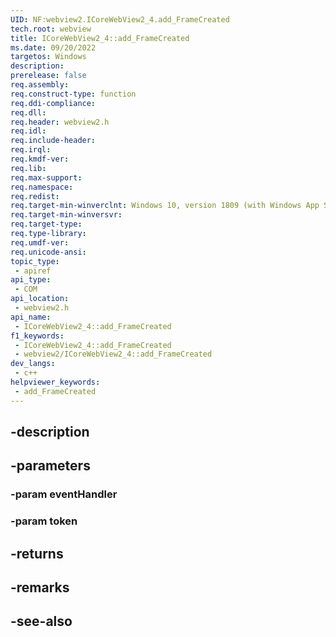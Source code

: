 ```yaml
---
UID: NF:webview2.ICoreWebView2_4.add_FrameCreated
tech.root: webview
title: ICoreWebView2_4::add_FrameCreated
ms.date: 09/20/2022
targetos: Windows
description: 
prerelease: false
req.assembly: 
req.construct-type: function
req.ddi-compliance: 
req.dll: 
req.header: webview2.h
req.idl: 
req.include-header: 
req.irql: 
req.kmdf-ver: 
req.lib: 
req.max-support: 
req.namespace: 
req.redist: 
req.target-min-winverclnt: Windows 10, version 1809 (with Windows App SDK 1.1 or later)
req.target-min-winversvr: 
req.target-type: 
req.type-library: 
req.umdf-ver: 
req.unicode-ansi: 
topic_type:
 - apiref
api_type:
 - COM
api_location:
 - webview2.h
api_name:
 - ICoreWebView2_4::add_FrameCreated
f1_keywords:
 - ICoreWebView2_4::add_FrameCreated
 - webview2/ICoreWebView2_4::add_FrameCreated
dev_langs:
 - c++
helpviewer_keywords:
 - add_FrameCreated
---
```


## -description

## -parameters

### -param eventHandler

### -param token

## -returns

## -remarks

## -see-also


